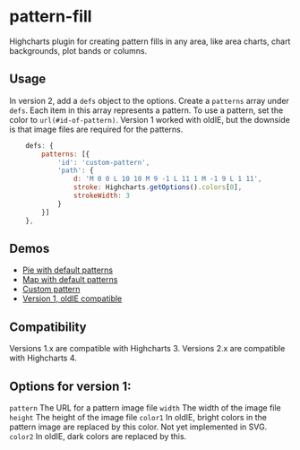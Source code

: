 pattern-fill
============

Highcharts plugin for creating pattern fills in any area, like area charts, chart backgrounds, plot bands or columns.

## Usage
In version 2, add a `defs` object to the options. Create a `patterns` array under `defs`. Each item in this array represents a pattern. To use a pattern, set the color to `url(#id-of-pattern)`. Version 1 worked with oldIE, but the downside is that image files are required for the patterns.

```js
    defs: {
        patterns: [{
            'id': 'custom-pattern',
            'path': {
                d: 'M 0 0 L 10 10 M 9 -1 L 11 1 M -1 9 L 1 11',
	            stroke: Highcharts.getOptions().colors[0],
    	        strokeWidth: 3
            }
        }]
    },
```

## Demos
* [Pie with default patterns](http://jsfiddle.net/highcharts/gqg618eb/)
* [Map with default patterns](http://jsfiddle.net/highcharts/3m1hjja6/)
* [Custom pattern](http://jsfiddle.net/highcharts/jzy1unsv/)
* [Version 1, oldIE compatible](http://jsfiddle.net/highcharts/ErU8H/)
 
## Compatibility
Versions 1.x are compatible with Highcharts 3. Versions 2.x are compatible with Highcharts 4.
 
## Options for version 1:
`pattern`
  The URL for a pattern image file
`width`
  The width of the image file
`height`
  The height of the image file
`color1`
  In oldIE, bright colors in the pattern image are replaced by this color. Not yet implemented in SVG.
`color2`
  In oldIE, dark colors are replaced by this. 
